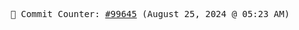 <p align="center">
    <samp>
        📮 Commit Counter: <a href="https://github.com/Javascript-void0/Javascript-void0/commits/main">#99645</a> (August 25, 2024 @ 05:23 AM)
    </samp>
</p>